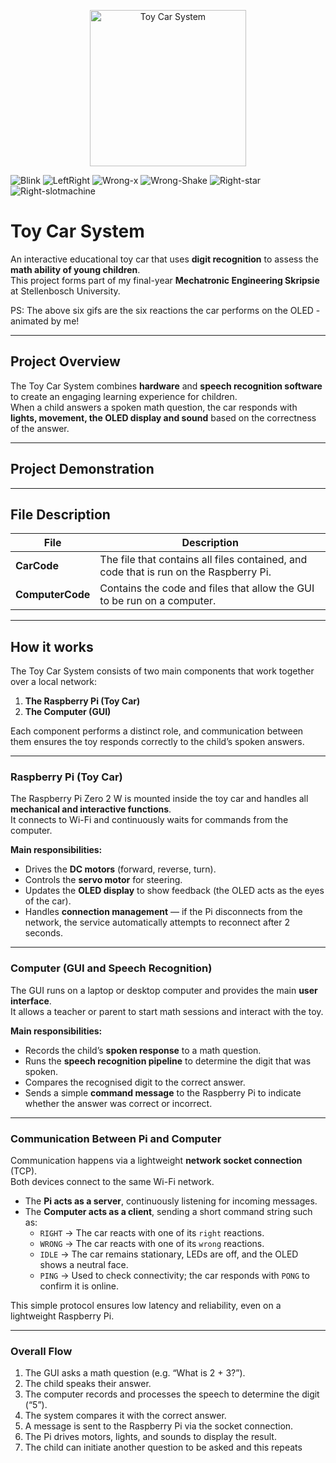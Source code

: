 <p align="center">
  <img src="ComputerCode/CarPhoto.png" alt="Toy Car System" width="250"/>
</p>

![Blink](https://github.com/user-attachments/assets/a9a502ca-a341-44fd-9728-311ebfc2d0ee)
![LeftRight](https://github.com/user-attachments/assets/b6e67a7f-943b-4e74-b97c-1c128f079064)
![Wrong-x](https://github.com/user-attachments/assets/a0263805-2692-4a16-84e9-ec2f0646255d)
![Wrong-Shake](https://github.com/user-attachments/assets/740aa25b-d23e-4a53-b793-258d24b72c72)
![Right-star](https://github.com/user-attachments/assets/d548d23c-4350-4c92-b9f6-75a04950c15f)
![Right-slotmachine](https://github.com/user-attachments/assets/5fc95818-7167-4a89-9181-a3b5facc5ae2)

# Toy Car System
An interactive educational toy car that uses **digit recognition** to assess the **math ability of young children**.  
This project forms part of my final-year **Mechatronic Engineering Skripsie** at Stellenbosch University.

PS: The above six gifs are the six reactions the car performs on the OLED - animated by me!

---

## Project Overview

The Toy Car System combines **hardware** and **speech recognition software** to create an engaging learning experience for children.  
When a child answers a spoken math question, the car responds with **lights, movement, the OLED display and sound** based on the correctness of the answer.

---
## Project Demonstration

---

## File Description

| File | Description |
|------------|--------------|
| **CarCode** | The file that contains all files contained, and code that is run on the Raspberry Pi.|
| **ComputerCode** | Contains the code and files that allow the GUI to be run on a computer.|

---

## How it works

The Toy Car System consists of two main components that work together over a local network:

1. **The Raspberry Pi (Toy Car)**
2. **The Computer (GUI)**

Each component performs a distinct role, and communication between them ensures the toy responds correctly to the child’s spoken answers.

---

### Raspberry Pi (Toy Car)

The Raspberry Pi Zero 2 W is mounted inside the toy car and handles all **mechanical and interactive functions**.  
It connects to Wi-Fi and continuously waits for commands from the computer.

**Main responsibilities:**
- Drives the **DC motors** (forward, reverse, turn).
- Controls the **servo motor** for steering.
- Updates the **OLED display** to show feedback (the OLED acts as the eyes of the car).
- Handles **connection management** — if the Pi disconnects from the network, the service automatically attempts to reconnect after 2 seconds.

---

### Computer (GUI and Speech Recognition)

The GUI runs on a laptop or desktop computer and provides the main **user interface**.  
It allows a teacher or parent to start math sessions and interact with the toy.

**Main responsibilities:**
- Records the child’s **spoken response** to a math question.
- Runs the **speech recognition pipeline** to determine the digit that was spoken.
- Compares the recognised digit to the correct answer.
- Sends a simple **command message** to the Raspberry Pi to indicate whether the answer was correct or incorrect.

---

### Communication Between Pi and Computer

Communication happens via a lightweight **network socket connection** (TCP).  
Both devices connect to the same Wi-Fi network.

- The **Pi acts as a server**, continuously listening for incoming messages.  
- The **Computer acts as a client**, sending a short command string such as:
    - `RIGHT` → The car reacts with one of its `right` reactions.  
    - `WRONG` → The car reacts with one of its `wrong` reactions.  
    - `IDLE` → The car remains stationary, LEDs are off, and the OLED shows a neutral face.  
    - `PING` → Used to check connectivity; the car responds with `PONG` to confirm it is online.

This simple protocol ensures low latency and reliability, even on a lightweight Raspberry Pi.

---

### Overall Flow

1. The GUI asks a math question (e.g. “What is 2 + 3?”).  
2. The child speaks their answer.  
3. The computer records and processes the speech to determine the digit (“5”).  
4. The system compares it with the correct answer.  
5. A message is sent to the Raspberry Pi via the socket connection.  
6. The Pi drives motors, lights, and sounds to display the result.  
7. The child can initiate another question to be asked
and this repeats


